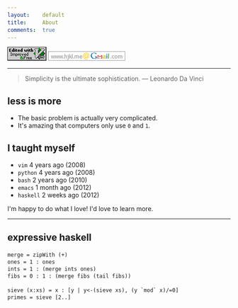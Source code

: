 ```yaml
---
layout:    default
title:     About
comments:  true
---
```


![vim](/img/love-vim.gif)
![gmail](/img/gmail.png)

---------------------------------

> Simplicity is the ultimate sophistication. — Leonardo Da Vinci

## less is more

- The basic problem is actually very complicated.
- It's amazing that computers only use `0` and `1`.

## I taught myself

- `vim` 4 years ago (2008)
- `python` 4 years ago (2008)
- `bash` 2 years ago (2010)
- `emacs` 1 month ago (2012)
- `haskell` 2 weeks ago (2012)

I'm happy to do what I love! I'd love to learn more.

---------------------------------

## expressive haskell

    merge = zipWith (+)
    ones = 1 : ones
    ints = 1 : (merge ints ones)
    fibs = 0 : 1 : (merge fibs (tail fibs))
    
    sieve (x:xs) = x : [y | y<-(sieve xs), (y `mod` x)/=0]
    primes = sieve [2..]
